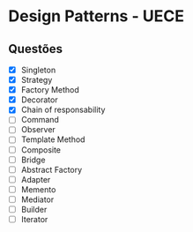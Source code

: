 # Design Patterns - UECE

## Questões

- [x] Singleton
- [x] Strategy
- [x] Factory Method
- [x] Decorator
- [x] Chain of responsability
- [ ] Command
- [ ] Observer
- [ ] Template Method
- [ ] Composite
- [ ] Bridge
- [ ] Abstract Factory
- [ ] Adapter
- [ ] Memento
- [ ] Mediator
- [ ] Builder
- [ ] Iterator